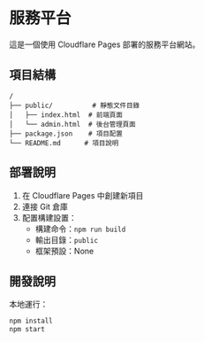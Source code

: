 # 服務平台

這是一個使用 Cloudflare Pages 部署的服務平台網站。

## 項目結構

```
/
├── public/          # 靜態文件目錄
│   ├── index.html  # 前端頁面
│   └── admin.html  # 後台管理頁面
├── package.json    # 項目配置
└── README.md      # 項目說明
```

## 部署說明

1. 在 Cloudflare Pages 中創建新項目
2. 連接 Git 倉庫
3. 配置構建設置：
   - 構建命令：`npm run build`
   - 輸出目錄：`public`
   - 框架預設：None

## 開發說明

本地運行：
```bash
npm install
npm start
``` 
